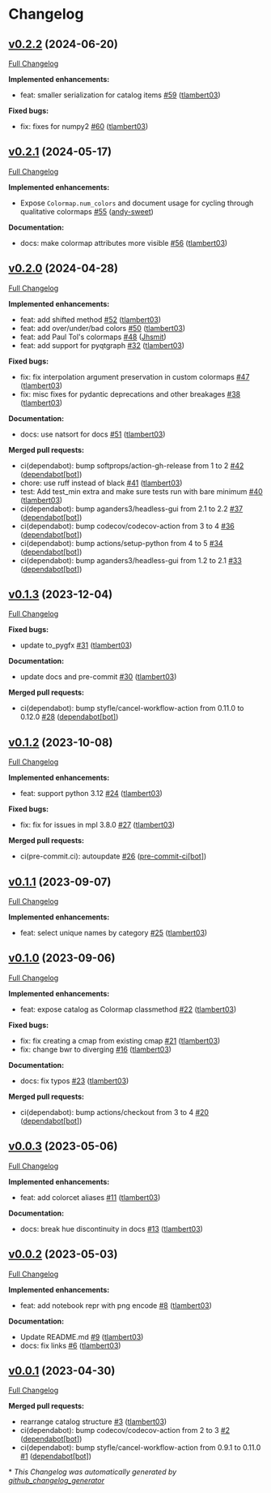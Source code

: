 # Changelog

## [v0.2.2](https://github.com/tlambert03/cmap/tree/v0.2.2) (2024-06-20)

[Full Changelog](https://github.com/tlambert03/cmap/compare/v0.2.1...v0.2.2)

**Implemented enhancements:**

- feat: smaller serialization for catalog items [\#59](https://github.com/tlambert03/cmap/pull/59) ([tlambert03](https://github.com/tlambert03))

**Fixed bugs:**

- fix: fixes for numpy2 [\#60](https://github.com/tlambert03/cmap/pull/60) ([tlambert03](https://github.com/tlambert03))

## [v0.2.1](https://github.com/tlambert03/cmap/tree/v0.2.1) (2024-05-17)

[Full Changelog](https://github.com/tlambert03/cmap/compare/v0.2.0...v0.2.1)

**Implemented enhancements:**

- Expose `Colormap.num_colors` and document usage for cycling through qualitative colormaps  [\#55](https://github.com/tlambert03/cmap/pull/55) ([andy-sweet](https://github.com/andy-sweet))

**Documentation:**

- docs: make colormap attributes more visible [\#56](https://github.com/tlambert03/cmap/pull/56) ([tlambert03](https://github.com/tlambert03))

## [v0.2.0](https://github.com/tlambert03/cmap/tree/v0.2.0) (2024-04-28)

[Full Changelog](https://github.com/tlambert03/cmap/compare/v0.1.3...v0.2.0)

**Implemented enhancements:**

- feat: add shifted method [\#52](https://github.com/tlambert03/cmap/pull/52) ([tlambert03](https://github.com/tlambert03))
- feat: add over/under/bad colors [\#50](https://github.com/tlambert03/cmap/pull/50) ([tlambert03](https://github.com/tlambert03))
- feat: add Paul Tol's colormaps [\#48](https://github.com/tlambert03/cmap/pull/48) ([Jhsmit](https://github.com/Jhsmit))
- feat: add support for pyqtgraph [\#32](https://github.com/tlambert03/cmap/pull/32) ([tlambert03](https://github.com/tlambert03))

**Fixed bugs:**

- fix: fix interpolation argument preservation in custom colormaps [\#47](https://github.com/tlambert03/cmap/pull/47) ([tlambert03](https://github.com/tlambert03))
- fix: misc fixes for pydantic deprecations and other breakages [\#38](https://github.com/tlambert03/cmap/pull/38) ([tlambert03](https://github.com/tlambert03))

**Documentation:**

- docs: use natsort for docs [\#51](https://github.com/tlambert03/cmap/pull/51) ([tlambert03](https://github.com/tlambert03))

**Merged pull requests:**

- ci\(dependabot\): bump softprops/action-gh-release from 1 to 2 [\#42](https://github.com/tlambert03/cmap/pull/42) ([dependabot[bot]](https://github.com/apps/dependabot))
- chore: use ruff instead of black [\#41](https://github.com/tlambert03/cmap/pull/41) ([tlambert03](https://github.com/tlambert03))
- test: Add test\_min extra and make sure tests run with bare minimum [\#40](https://github.com/tlambert03/cmap/pull/40) ([tlambert03](https://github.com/tlambert03))
- ci\(dependabot\): bump aganders3/headless-gui from 2.1 to 2.2 [\#37](https://github.com/tlambert03/cmap/pull/37) ([dependabot[bot]](https://github.com/apps/dependabot))
- ci\(dependabot\): bump codecov/codecov-action from 3 to 4 [\#36](https://github.com/tlambert03/cmap/pull/36) ([dependabot[bot]](https://github.com/apps/dependabot))
- ci\(dependabot\): bump actions/setup-python from 4 to 5 [\#34](https://github.com/tlambert03/cmap/pull/34) ([dependabot[bot]](https://github.com/apps/dependabot))
- ci\(dependabot\): bump aganders3/headless-gui from 1.2 to 2.1 [\#33](https://github.com/tlambert03/cmap/pull/33) ([dependabot[bot]](https://github.com/apps/dependabot))

## [v0.1.3](https://github.com/tlambert03/cmap/tree/v0.1.3) (2023-12-04)

[Full Changelog](https://github.com/tlambert03/cmap/compare/v0.1.2...v0.1.3)

**Fixed bugs:**

- update to\_pygfx [\#31](https://github.com/tlambert03/cmap/pull/31) ([tlambert03](https://github.com/tlambert03))

**Documentation:**

- update docs and pre-commit [\#30](https://github.com/tlambert03/cmap/pull/30) ([tlambert03](https://github.com/tlambert03))

**Merged pull requests:**

- ci\(dependabot\): bump styfle/cancel-workflow-action from 0.11.0 to 0.12.0 [\#28](https://github.com/tlambert03/cmap/pull/28) ([dependabot[bot]](https://github.com/apps/dependabot))

## [v0.1.2](https://github.com/tlambert03/cmap/tree/v0.1.2) (2023-10-08)

[Full Changelog](https://github.com/tlambert03/cmap/compare/v0.1.1...v0.1.2)

**Implemented enhancements:**

- feat: support python 3.12 [\#24](https://github.com/tlambert03/cmap/pull/24) ([tlambert03](https://github.com/tlambert03))

**Fixed bugs:**

- fix: fix for issues in mpl 3.8.0 [\#27](https://github.com/tlambert03/cmap/pull/27) ([tlambert03](https://github.com/tlambert03))

**Merged pull requests:**

- ci\(pre-commit.ci\): autoupdate [\#26](https://github.com/tlambert03/cmap/pull/26) ([pre-commit-ci[bot]](https://github.com/apps/pre-commit-ci))

## [v0.1.1](https://github.com/tlambert03/cmap/tree/v0.1.1) (2023-09-07)

[Full Changelog](https://github.com/tlambert03/cmap/compare/v0.1.0...v0.1.1)

**Implemented enhancements:**

- feat: select unique names by category [\#25](https://github.com/tlambert03/cmap/pull/25) ([tlambert03](https://github.com/tlambert03))

## [v0.1.0](https://github.com/tlambert03/cmap/tree/v0.1.0) (2023-09-06)

[Full Changelog](https://github.com/tlambert03/cmap/compare/v0.0.3...v0.1.0)

**Implemented enhancements:**

- feat: expose catalog as Colormap classmethod [\#22](https://github.com/tlambert03/cmap/pull/22) ([tlambert03](https://github.com/tlambert03))

**Fixed bugs:**

- fix: fix creating a cmap from existing cmap [\#21](https://github.com/tlambert03/cmap/pull/21) ([tlambert03](https://github.com/tlambert03))
- fix: change bwr to diverging [\#16](https://github.com/tlambert03/cmap/pull/16) ([tlambert03](https://github.com/tlambert03))

**Documentation:**

- docs: fix typos [\#23](https://github.com/tlambert03/cmap/pull/23) ([tlambert03](https://github.com/tlambert03))

**Merged pull requests:**

- ci\(dependabot\): bump actions/checkout from 3 to 4 [\#20](https://github.com/tlambert03/cmap/pull/20) ([dependabot[bot]](https://github.com/apps/dependabot))

## [v0.0.3](https://github.com/tlambert03/cmap/tree/v0.0.3) (2023-05-06)

[Full Changelog](https://github.com/tlambert03/cmap/compare/v0.0.2...v0.0.3)

**Implemented enhancements:**

- feat: add colorcet aliases [\#11](https://github.com/tlambert03/cmap/pull/11) ([tlambert03](https://github.com/tlambert03))

**Documentation:**

- docs: break hue discontinuity in docs [\#13](https://github.com/tlambert03/cmap/pull/13) ([tlambert03](https://github.com/tlambert03))

## [v0.0.2](https://github.com/tlambert03/cmap/tree/v0.0.2) (2023-05-03)

[Full Changelog](https://github.com/tlambert03/cmap/compare/v0.0.1...v0.0.2)

**Implemented enhancements:**

- feat: add notebook repr with png encode [\#8](https://github.com/tlambert03/cmap/pull/8) ([tlambert03](https://github.com/tlambert03))

**Documentation:**

- Update README.md [\#9](https://github.com/tlambert03/cmap/pull/9) ([tlambert03](https://github.com/tlambert03))
- docs: fix links [\#6](https://github.com/tlambert03/cmap/pull/6) ([tlambert03](https://github.com/tlambert03))

## [v0.0.1](https://github.com/tlambert03/cmap/tree/v0.0.1) (2023-04-30)

[Full Changelog](https://github.com/tlambert03/cmap/compare/7d88f0329eb3b52faf0a63ae1ce207fe86455426...v0.0.1)

**Merged pull requests:**

- rearrange catalog structure [\#3](https://github.com/tlambert03/cmap/pull/3) ([tlambert03](https://github.com/tlambert03))
- ci\(dependabot\): bump codecov/codecov-action from 2 to 3 [\#2](https://github.com/tlambert03/cmap/pull/2) ([dependabot[bot]](https://github.com/apps/dependabot))
- ci\(dependabot\): bump styfle/cancel-workflow-action from 0.9.1 to 0.11.0 [\#1](https://github.com/tlambert03/cmap/pull/1) ([dependabot[bot]](https://github.com/apps/dependabot))



\* *This Changelog was automatically generated by [github_changelog_generator](https://github.com/github-changelog-generator/github-changelog-generator)*
